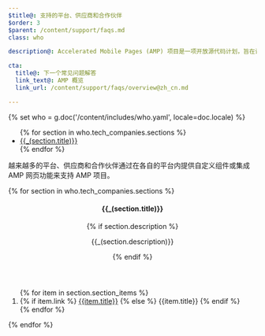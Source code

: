 ```yaml
---
$title@: 支持的平台、供应商和合作伙伴
$order: 3
$parent: /content/support/faqs.md
class: who

description@: Accelerated Mobile Pages (AMP) 项目是一项开放源代码计划，旨在让发布商轻松做到：只需创建一次适合在移动设备上浏览的内容，即可使这些内容在各种设备上都能瞬间完成加载 - Accelerated Mobile Pages 项目

cta:
  title@: 下一个常见问题解答
  link_text@: AMP 概览
  link_url: /content/support/faqs/overview@zh_cn.md

---
```

{% set who = g.doc('/content/includes/who.yaml', locale=doc.locale) %}

<div class="inline-toc">
  <ul>
    {% for section in who.tech_companies.sections %}
      <li><a href="#{{section.title|slug}}">{{_(section.title)}}</a></li>
    {% endfor %}
  </ul>
</div>

越来越多的平台、供应商和合作伙伴通过在各自的平台内提供自定义组件或集成 AMP 网页功能来支持 AMP 项目。

<div class="who-container">
  <amp-accordion disable-session-states>
  {% for section in who.tech_companies.sections %}
    <section id="{{section.title|slug}}">
      <header class="accordion-header">
        <h4 class="accordion-title">{{_(section.title)}}</h4>
        {% if section.description %}<p>{{_(section.description)}}</p>{% endif %}
      </header>
      <div class="accordion-content">
        <ol class="item-container">
        {% for item in section.section_items %}
          <li class="item">
            {% if item.link %}
              <a href="{{item.link}}">{{item.title}}</a>
            {% else %}
              {{item.title}}
            {% endif %}
          </li>
        {% endfor %}
        </ol>
      </div>
    </section>
  {% endfor %}
  </amp-accordion>
</div>
